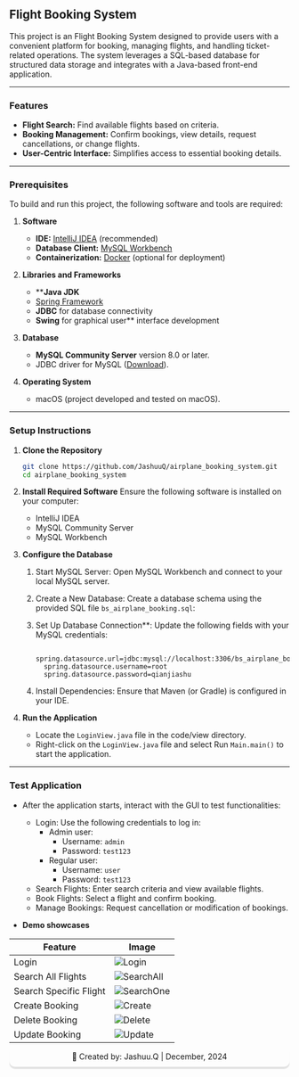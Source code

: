 ## Flight Booking System

This project is an Flight Booking System designed to provide users with a convenient platform for booking, managing flights, and handling ticket-related operations. The system leverages a SQL-based database for structured data storage and integrates with a Java-based front-end application.


---

### Features

- **Flight Search:** Find available flights based on criteria.
- **Booking Management:** Confirm bookings, view details, request cancellations, or change flights.
- **User-Centric Interface:** Simplifies access to essential booking details.

---
### Prerequisites

To build and run this project, the following software and tools are required:

1. **Software**
   - **IDE:** [IntelliJ IDEA](https://www.jetbrains.com/idea/) (recommended)
   - **Database Client:** [MySQL Workbench](https://dev.mysql.com/downloads/workbench/)
   - **Containerization:** [Docker](https://www.docker.com/products/docker-desktop) (optional for deployment)

2. **Libraries and Frameworks**
   - ****Java JDK**
   - [Spring Framework](https://spring.io/)
   - **JDBC** for database connectivity
   - **Swing** for graphical user** interface development

3. **Database**
   - **MySQL Community Server** version 8.0 or later.
   - JDBC driver for MySQL ([Download](https://dev.mysql.com/downloads/connector/j/)).

4. **Operating System**
   - macOS (project developed and tested on macOS).

---

### Setup Instructions

1. **Clone the Repository**
   ```bash
   git clone https://github.com/JashuuQ/airplane_booking_system.git
   cd airplane_booking_system
   ```

2. **Install Required Software**
    Ensure the following software is installed on your computer:
    - IntelliJ IDEA
    - MySQL Community Server
    - MySQL Workbench

3. **Configure the Database**

   1. Start MySQL Server: Open MySQL Workbench and connect to your local MySQL server.
      
   2. Create a New Database: Create a database schema using the provided SQL file `bs_airplane_booking.sql`:
      
   3. Set Up Database Connection**:
      Update the following fields with your MySQL credentials:
      ```properties
        spring.datasource.url=jdbc:mysql://localhost:3306/bs_airplane_booking
        spring.datasource.username=root
        spring.datasource.password=qianjiashu
      ```

   4. Install Dependencies: Ensure that Maven (or Gradle) is configured in your IDE.
   
4. **Run the Application**
   - Locate the `LoginView.java` file in the code/view directory.
   - Right-click on the `LoginView.java` file and select Run `Main.main()` to start the application.
  
---

### Test Application

- After the application starts, interact with the GUI to test functionalities:
  - Login: Use the following credentials to log in:
     - Admin user:
       - Username: `admin`
       - Password: `test123`
     - Regular user:
       - Username: `user`
       - Password: `test123`
  - Search Flights: Enter search criteria and view available flights.
  - Book Flights: Select a flight and confirm booking.
  - Manage Bookings: Request cancellation or modification of bookings.

- **Demo showcases**

| Feature                | Image                              |
|------------------------|-------------------------------------|
| Login                  | ![Login](/code/img/login.jpg)      |
| Search All Flights     | ![SearchAll](/code/img/SearchAll.jpg) |
| Search Specific Flight | ![SearchOne](/code/img/SearchOne.jpg) |
| Create Booking         | ![Create](/code/img/Create.jpg)    |
| Delete Booking         | ![Delete](/code/img/Delete.jpg)    |
| Update Booking         | ![Update](/code/img/Update.jpg)    |


<div align="center" style="box-shadow: 0px 4px 1px rgba(0, 0, 0, 0.1); padding: 10px 20px; border-radius: 10px; margin-top: -10px;">
👤 Created by: Jashuu.Q | December, 2024
</div>



